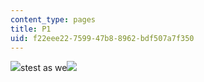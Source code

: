 ```yaml
---
content_type: pages
title: P1
uid: f22eee22-7599-47b8-8962-bdf507a7f350
---
```

![](https://pbs.twimg.com/media/E4OzGLfX0AoMeuD.jpg)stest as we![](https://pbs.twimg.com/media/E4OzGLfX0AoMeuD.jpg)